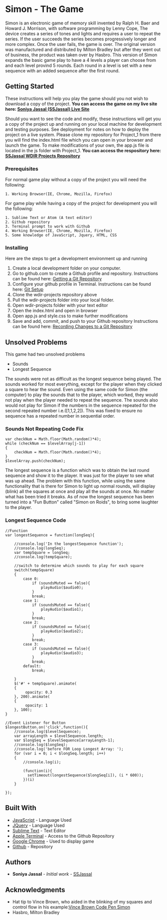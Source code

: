 # Simon - The Game

Simon is an electronic game of memory skill invented by Ralph H. Baer and Howard J. Morrison, with software programming by Lenny Cope, The device creates a series of tones and lights and requires a user to repeat the series. If the user succeeds the series becomes progressively longer and more complex. Once the user fails, the game is over. The original version was manufactured and distributed by Milton Bradley but after they went out of business, the product was taken over by Hasbro. This version of Simon expands the basic game play to have a 4 levels a player can choose from and each level provind 5 rounds.  Each round in a level is set with a new sequence with an added sequence after the first round.

## Getting Started

These instructions will help you play the game should you not wish to download a copy of the project. **You can access the game on my live site here: [Soniya Jassal (SSJassal) Live Site](https://ssjassal.github.io/wdir-projects/Project_1/index.html)**


Should you want to see the code and modify, these instructions will get you a copy of the project up and running on your local machine for development and testing purposes. See deployment for notes on how to deploy the project on a live system. Please clone my repository for Project_1 from there you will find the index.html file which you can open in your browser and launch the game.  To make modifications of your own, the app.js file is located in the js folder with Project_1. **You can access the respository here: [SSJassal WDIR Projects Repository](https://github.com/ssjassal/wdir-projects)**


### Prerequisites

For normal game play without a copy of the project you will need the following:

```
1. Working Browser(IE, Chrome, Mozilla, Firefox)
```

For game play while having a copy of the project for development you will the following:
```
1. Sublime Text or Atom (A text editor)
2. Github repository
3. Terminal prompt to work with Github 
4. Working Browser(IE, Chrome, Mozilla, Firefox)
5. Some knowledge of JavaScript, Jquery, HTML, CSS
```
### Installing

Here are the steps to get a development environment up and running


1. Create a local development folder on your computer.
2. Go to github.com to create a Github profile and repository.
   Instructions can be found here: [Getting a Git Repository](https://git-scm.com/book/en/v2/Git-Basics-Getting-a-Git-Repository)
3. Configure your github profile in Terminal. 
   Instructions can be found here: [Git Setup](https://git-scm.com/book/en/v2/Getting-Started-First-Time-Git-Setup)
4. Clone the wdir-projects repository above
5. Pull the wdir-projects folder into your local folder.
6. Open wdir-projects folder with your text editor
7. Open the index.html and open in browser
8. Open app.js and style.css to make further modifications
9. Save and add, commit, and push to your Github repository
   Instructions can be found here: [Recording Changes to a Git Repository](https://git-scm.com/book/en/v2/Git-Basics-Recording-Changes-to-the-Repository)

## Unsolved Problems

This game had two unsolved problems

* Sounds
* Longest Sequence


The sounds were not as difficult as the longest sequence being played.  The sounds worked for most everything, except for the player when they clicked a square to hear the sound. Even using the same code for Simon (the computer) to play the sounds that to the player, which worked, they would not play when the player needed to repeat the sequence.  The sounds also would not play for Simon if the numbers in the sequence repeated for the second repeated number i.e.([1,1,2,2]). This was fixed to ensure no sequence has a repeated number in sequential order.

### Sounds Not Repeating Code Fix
```
var checkNum = Math.floor(Math.random()*4);
while (checkNum == $levelArray[j-1])
{
	checkNum = Math.floor(Math.random()*4);
}
$levelArray.push(checkNum);
```

The longest sequence is a function which was to obtain the last round sequence and show it to the player.  It was just for the player to see what was up ahead.  The problem with this function, while using the same functionality that is there for Simon to light up normal rounds, will display (blink) all the squares at once and play all the sounds at once. No matter what has been tried it breaks.  As of now the longest sequence has been turned into a "Fun Button" called "Simon on Roids", to bring some laughter to the player.

### Longest Sequence Code

```
//Function
var longestSequence = function(longSeq){

	//console.log('In the longestSequence function');
	//console.log(longSeq);
	var tempSquare = longSeq;
	//console.log(tempSquare);
	
	//switch to determine which sounds to play for each square	
	switch(tempSquare)
	{
		case 0:
			if (soundsMuted == false){
				playAudio($audio0);
			}
			break;
		case 1:
			if (soundsMuted == false){
				playAudio($audio1);
			}
			break;
		case 2:
			if (soundsMuted == false){
				playAudio($audio2);
			}
			break;
		case 3:
			if (soundsMuted == false){
				playAudio($audio3);
			}
			break;
		default:
			break;
		
	}
	$('#' + tempSquare).animate(
	{
	     opacity: 0.3
   	}, 200).animate(
   	{
	     opacity: 1
   	}, 100);
}

//Event Listener for Button
$longestButton.on('click',function(){
	//console.log($levelSequence);
	var arrayLength = $levelSequence.length;
	var $longSeq = $levelSequence[arrayLength-1];
	//console.log($longSeq);
	//console.log('before FOR Loop Longest Array: ');
	for (var i = 0; i < $longSeq.length; i++) 
	{	
		//console.log(i);
		
		(function(i){
		  setTimeout(longestSequence($longSeq[i]), (i * 600));
		})(i)
	}

});
```

## Built With

* [JavaScript](https://www.javascript.com/) - Language Used
* [JQuery](https://jquery.com/) - Language Used
* [Sublime Text](https://www.sublimetext.com/) - Text Editor
* [Apple Terminal](https://en.wikipedia.org/wiki/Terminal_(macOS)) - Access to the Github Repository
* [Google Chrome](https://www.google.com/chrome/) - Used to display game
* [Github](https://github.com/) - Repository

## Authors

* **Soniya Jassal** - *Initial work* - [SSJassal](https://github.com/ssjassal)

## Acknowledgments

* Hat tip to Vince Brown, who aided in the blinking of my squares and control flow in his example:[Vince Brown Code Pen Simon](http://codepen.io/Vince_Brown/pen/Fzphm)
* Hasbro, Milton Bradley
